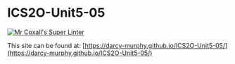 # ICS2O-Unit5-05
[![Mr Coxall's Super Linter](https://github.com/darcy-murphy/ICS2O-Unit1-06-Favicon//workflows/Mr%20Coxall's%20Super%20Linter/badge.svg)](https://github.com/darcy-murphy/ICS2O-Unit1-06-Favicon//actions/)

This site can be found at: [https://darcy-murphy.github.io/ICS2O-Unit5-05/](https://darcy-murphy.github.io/ICS2O-Unit5-05/)
